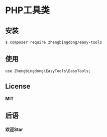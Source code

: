 <h1 align="left"> PHP工具类</h1>

## 安装

```shell
$ composer require zhengbingdong/easy-tools
```

## 使用
    use Zhengbingdong\EasyTools\EasyTools;
	
## License
**MIT**

## 后语
#### 欢迎Star
